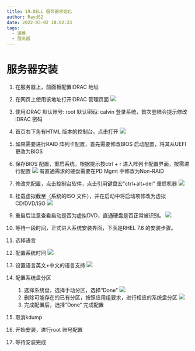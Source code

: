 ```yaml
---
title: 19.DELL 服务器初始化
author: Rayd62
date: 2022-05-02 18:02:23
tags:
  - 运维
  - 服务器
---
```


# 服务器安装
1. 在服务器上，前面板配置iDRAC 地址
2. 在网页上使用该地址打开iDRAC 管理页面
        ![](https://cdn.jsdelivr.net/gh/Rayd62/note_images/202204201411553.png)
3. 使用iDRAC 默认账号: root 默认密码: calvin 登录系统，首次登陆会提示修改iDRAC 密码
4. 首页右下角有HTML 版本的控制台，点击打开
    ![](https://cdn.jsdelivr.net/gh/Rayd62/note_images/202204201412623.png)
5. 如果需要进行RAID 阵列卡配置，首先需要修改BIOS 启动配置，将其从UEFI 更改为BIOS
6. 保存BIOS 配置，重启系统，根据提示按ctrl + r 进入阵列卡配置界面，按需进行配置
    ![](https://cdn.jsdelivr.net/gh/Rayd62/note_images/202204201412277.png)
    有直通需求的硬盘需要在PD Mgmt 中修改为Non-RAID
    
7. 修改完配置，点击控制台软件，点击引用键盘宏"ctrl+alt+del" 重启机器
    ![](https://cdn.jsdelivr.net/gh/Rayd62/note_images/202204201412930.png)
8. 挂载虚拟截至（系统的ISO 文件），并在启动中将启动项修改为虚拟CD/DVD/ISO
    ![](https://cdn.jsdelivr.net/gh/Rayd62/note_images/202204201412670.png)
9. 重启后注意查看启动是否为虚拟DVD，直通硬盘是否正常被识别。
    ![](https://cdn.jsdelivr.net/gh/Rayd62/note_images/202204201412013.png)
10. 等待一段时间，正式进入系统安装界面，下面是RHEL 7.6 的安装步骤。
11. 选择语言
12. 配置系统时间
    ![](https://cdn.jsdelivr.net/gh/Rayd62/note_images/202204201413363.png)
13. 设置语言英文+中文的语言支持
    ![](https://cdn.jsdelivr.net/gh/Rayd62/note_images/202204201413461.png)
14. 配置系统盘分区
    1. 选择系统盘，选择手动分区，选择“Done"
        ![](https://cdn.jsdelivr.net/gh/Rayd62/note_images/202204201413260.png)
    2. 删除可能存在的已有分区，按照应用组要求，进行相应的系统盘分区
        ![](https://cdn.jsdelivr.net/gh/Rayd62/note_images/202204201413540.png)
    3. 完成配置后，选择”Done“ 完成配置
15. 取消kdump
16. 开始安装，进行root 账号配置
17. 等待安装完成